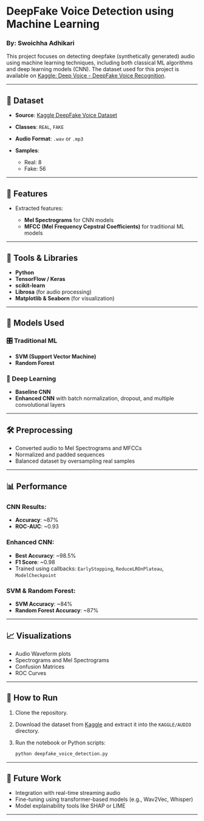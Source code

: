 # DeepFake Voice Detection using Machine Learning
### By: Swoichha Adhikari

This project focuses on detecting deepfake (synthetically generated) audio using machine learning techniques, including both classical ML algorithms and deep learning models (CNN). The dataset used for this project is available on [Kaggle: Deep Voice - DeepFake Voice Recognition](https://www.kaggle.com/datasets/birdy654/deep-voice-deepfake-voice-recognition).

---

## 📁 Dataset

* **Source**: [Kaggle DeepFake Voice Dataset](https://www.kaggle.com/datasets/birdy654/deep-voice-deepfake-voice-recognition)
* **Classes**: `REAL`, `FAKE`
* **Audio Format**: `.wav` or `.mp3`
* **Samples**:

  * Real: 8
  * Fake: 56

---

## 🧪 Features

* Extracted features:

  * **Mel Spectrograms** for CNN models
  * **MFCC (Mel Frequency Cepstral Coefficients)** for traditional ML models

---

## 🧰 Tools & Libraries

* **Python**
* **TensorFlow / Keras**
* **scikit-learn**
* **Librosa** (for audio processing)
* **Matplotlib & Seaborn** (for visualization)

---

## 🧱 Models Used

### 🎛️ Traditional ML

* **SVM (Support Vector Machine)**
* **Random Forest**

### 🤖 Deep Learning

* **Baseline CNN**
* **Enhanced CNN** with batch normalization, dropout, and multiple convolutional layers

---

## 🛠️ Preprocessing

* Converted audio to Mel Spectrograms and MFCCs
* Normalized and padded sequences
* Balanced dataset by oversampling real samples

---

## 📊 Performance

### CNN Results:

* **Accuracy**: \~87%
* **ROC-AUC**: \~0.93

### Enhanced CNN:

* **Best Accuracy**: \~98.5%
* **F1 Score**: \~0.98
* Trained using callbacks: `EarlyStopping`, `ReduceLROnPlateau`, `ModelCheckpoint`

### SVM & Random Forest:

* **SVM Accuracy**: \~84%
* **Random Forest Accuracy**: \~87%

---

## 📈 Visualizations

* Audio Waveform plots
* Spectrograms and Mel Spectrograms
* Confusion Matrices
* ROC Curves

---

## 🚀 How to Run

1. Clone the repository.
2. Download the dataset from [Kaggle](https://www.kaggle.com/datasets/birdy654/deep-voice-deepfake-voice-recognition) and extract it into the `KAGGLE/AUDIO` directory.
3. Run the notebook or Python scripts:

   ```bash
   python deepfake_voice_detection.py
   ```

---

## 🧠 Future Work

* Integration with real-time streaming audio
* Fine-tuning using transformer-based models (e.g., Wav2Vec, Whisper)
* Model explainability tools like SHAP or LIME

---

